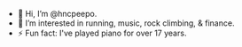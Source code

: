 - 👋 Hi, I’m @hncpeepo.
- 👀 I’m interested in running, music, rock climbing, & finance.
- ⚡ Fun fact: I've played piano for over 17 years.

<!---
hncpeepo/hncpeepo is a ✨ special ✨ repository because its `README.md` (this file) appears on your GitHub profile.
You can click the Preview link to take a look at your changes.
--->
